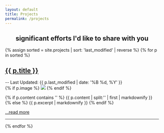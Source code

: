 ```yaml
---
layout: default
title: Projects
permalink: /projects
---
```

<h2 style="text-align: center">significant efforts I'd like to share with you</h2>

{% assign sorted = site.projects | sort: 'last_modified' | reverse %}
{% for p in sorted %}
<div class="index_left_indent">
<div class="index_item_title">
<h2 class="no_break_title inline"><a href="{{ p.url }}">{{ p.title }}</a></h2>
<div class="metadata inline">-- Last Updated: {{ p.last_modified | date: '%B %d, %Y' }}</div>
</div>
{% if p.image %}
<img src="{{ site.baseurl }}/images/{{ p.image }}" class="excerpt_image">
{% endif %}

{% if p.content contains '<!--more-->' %}
{{ p.content | split:'<!--more-->' | first | markdownify }}
{% else %}
{{ p.excerpt | markdownify }}
{% endif %}

<a href="{{ p.url }}">…read more</a>
</div>
<hr>
{% endfor %}
